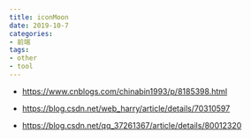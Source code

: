 ```yaml
---
title: iconMoon
date: 2019-10-7
categories: 
- 前端
tags: 
- other
- tool
---
```




- <https://www.cnblogs.com/chinabin1993/p/8185398.html>

- <https://blog.csdn.net/web_harry/article/details/70310597>

- <https://blog.csdn.net/qq_37261367/article/details/80012320>

